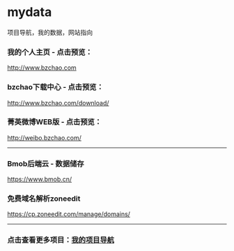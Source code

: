 # mydata
项目导航，我的数据，网站指向

### 我的个人主页 - 点击预览：

http://www.bzchao.com

### bzchao下载中心 - 点击预览：
http://www.bzchao.com/download/

### 菁英微博WEB版 - 点击预览：
http://weibo.bzchao.com/
<hr/>  

### Bmob后端云 - 数据储存
https://www.bmob.cn/

### 免费域名解析zoneedit
https://cp.zoneedit.com/manage/domains/
<hr/>  

### 点击查看更多项目：[我的项目导航](https://github.com/bzsome/mydata)
